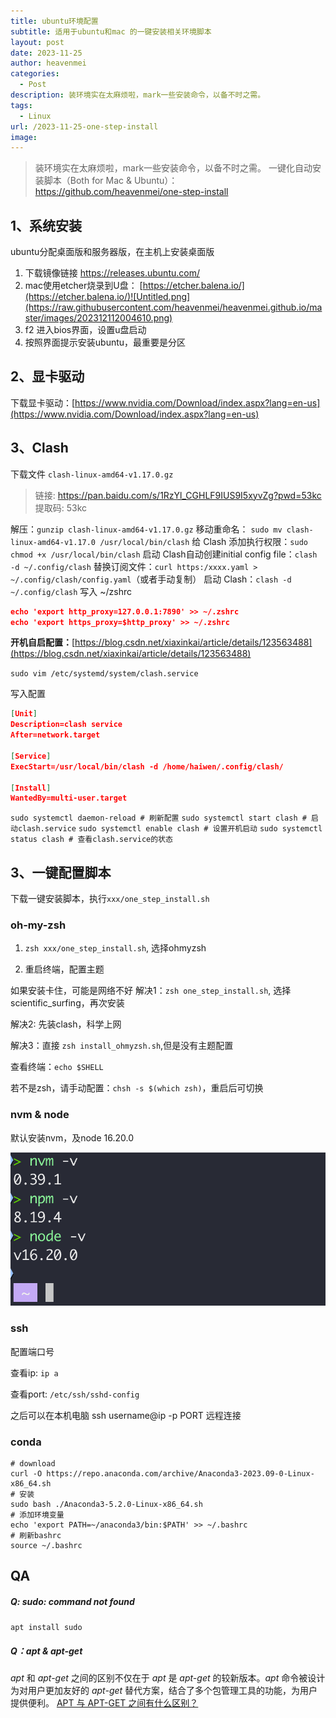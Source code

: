 ```yaml
---
title: ubuntu环境配置
subtitle: 适用于ubuntu和mac 的一键安装相关环境脚本
layout: post
date: 2023-11-25
author: heavenmei
categories:
  - Post
description: 装环境实在太麻烦啦，mark一些安装命令，以备不时之需。
tags:
  - Linux
url: /2023-11-25-one-step-install
image:
---
```



>  装环境实在太麻烦啦，mark一些安装命令，以备不时之需。
>  一键化自动安装脚本（Both for Mac & Ubuntu）： https://github.com/heavenmei/one-step-install
## 1、系统安装

ubuntu分配桌面版和服务器版，在主机上安装桌面版

1. 下载镜像链接 https://releases.ubuntu.com/
2. mac使用etcher烧录到U盘： [https://etcher.balena.io/](https://etcher.balena.io/)![Untitled.png](https://raw.githubusercontent.com/heavenmei/heavenmei.github.io/master/images/202312112004610.png)
3. f2 进入bios界面，设置u盘启动
4. 按照界面提示安装ubuntu，最重要是分区



## 2、显卡驱动

下载显卡驱动：[https://www.nvidia.com/Download/index.aspx?lang=en-us](https://www.nvidia.com/Download/index.aspx?lang=en-us)



## 3、Clash

下载文件 `clash-linux-amd64-v1.17.0.gz`
> 链接: https://pan.baidu.com/s/1RzYl_CGHLF9IUS9I5xyvZg?pwd=53kc 提取码: 53kc

解压：`gunzip clash-linux-amd64-v1.17.0.gz`
移动重命名： `sudo mv clash-linux-amd64-v1.17.0 /usr/local/bin/clash`
给 Clash 添加执行权限：`sudo chmod +x /usr/local/bin/clash`
启动 Clash自动创建initial config file：`clash -d ~/.config/clash`
替换订阅文件：`curl https:/xxxx.yaml > ~/.config/clash/config.yaml`（或者手动复制）
启动 Clash：`clash -d ~/.config/clash`
写入 ~/zshrc

```json
echo 'export http_proxy=127.0.0.1:7890' >> ~/.zshrc
echo 'export https_proxy=$http_proxy' >> ~/.zshrc
```

**开机自启配置：**[https://blog.csdn.net/xiaxinkai/article/details/123563488](https://blog.csdn.net/xiaxinkai/article/details/123563488)

`sudo vim /etc/systemd/system/clash.service`

写入配置

```json
[Unit]
Description=clash service
After=network.target
 
[Service]
ExecStart=/usr/local/bin/clash -d /home/haiwen/.config/clash/
 
[Install]
WantedBy=multi-user.target
```

`sudo systemctl daemon-reload # 刷新配置` `sudo systemctl start clash # 启动clash.service` `sudo systemctl enable clash # 设置开机启动` `sudo systemctl status clash # 查看clash.service的状态`

## 3、一键配置脚本

下载一键安装脚本，执行`xxx/one_step_install.sh`

### oh-my-zsh

1. `zsh xxx/one_step_install.sh`, 选择ohmyzsh

2. 重启终端，配置主题
    

如果安装卡住，可能是网络不好 解决1：`zsh one_step_install.sh`, 选择scientific_surfing，再次安装

解决2: 先装clash，科学上网

解决3：直接 `zsh install_ohmyzsh.sh`,但是没有主题配置

查看终端：`echo $SHELL`

若不是zsh，请手动配置：`chsh -s $(which zsh)`，重启后可切换

### nvm & node

默认安装nvm，及node 16.20.0

![](https://raw.githubusercontent.com/heavenmei/heavenmei.github.io/master/images/202312112015109.png)

### ssh

配置端口号

查看ip: `ip a`

查看port: `/etc/ssh/sshd-config`

之后可以在本机电脑 ssh username@ip -p PORT 远程连接


### conda
```shell
# download
curl -O https://repo.anaconda.com/archive/Anaconda3-2023.09-0-Linux-x86_64.sh
# 安装
sudo bash ./Anaconda3-5.2.0-Linux-x86_64.sh 
# 添加环境变量 
echo 'export PATH=~/anaconda3/bin:$PATH' >> ~/.bashrc 
# 刷新bashrc
source ~/.bashrc 
```


## QA
##### Q: sudo: command not found
`apt install sudo`

##### Q：apt & apt-get
_apt_ 和 _apt-get_ 之间的区别不仅在于 _apt_ 是 _apt-get_ 的较新版本。_apt_ 命令被设计为对用户更加友好的 _apt-get_ 替代方案，结合了多个包管理工具的功能，为用户提供便利。
[APT 与 APT-GET 之间有什么区别？](https://aws.amazon.com/cn/compare/the-difference-between-apt-and-apt-get/)